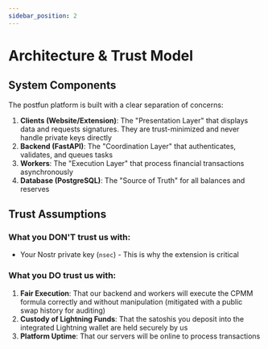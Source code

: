 ```yaml
---
sidebar_position: 2
---
```


# Architecture & Trust Model

## System Components

The postfun platform is built with a clear separation of concerns:

1. **Clients (Website/Extension)**: The "Presentation Layer" that displays data and requests signatures. They are trust-minimized and never handle private keys directly
2. **Backend (FastAPI)**: The "Coordination Layer" that authenticates, validates, and queues tasks
3. **Workers**: The "Execution Layer" that process financial transactions asynchronously
4. **Database (PostgreSQL)**: The "Source of Truth" for all balances and reserves

## Trust Assumptions

### What you DON'T trust us with:
- Your Nostr private key (`nsec`) - This is why the extension is critical

### What you DO trust us with:
1. **Fair Execution**: That our backend and workers will execute the CPMM formula correctly and without manipulation (mitigated with a public swap history for auditing)
2. **Custody of Lightning Funds**: That the satoshis you deposit into the integrated Lightning wallet are held securely by us
3. **Platform Uptime**: That our servers will be online to process transactions